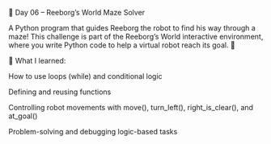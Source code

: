 🤖 Day 06 – Reeborg’s World Maze Solver

A Python program that guides Reeborg the robot to find his way through a maze!
This challenge is part of the Reeborg’s World interactive environment, where you write Python code to help a virtual robot reach its goal. 🚀

🧠 What I learned:

How to use loops (while) and conditional logic

Defining and reusing functions

Controlling robot movements with move(), turn_left(), right_is_clear(), and at_goal()

Problem-solving and debugging logic-based tasks
